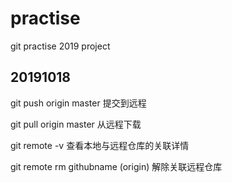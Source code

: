 # practise
git practise 2019 project

## 20191018
git push origin master  提交到远程

git pull  origin master  从远程下载

git remote -v 查看本地与远程仓库的关联详情

git remote rm githubname (origin) 解除关联远程仓库



